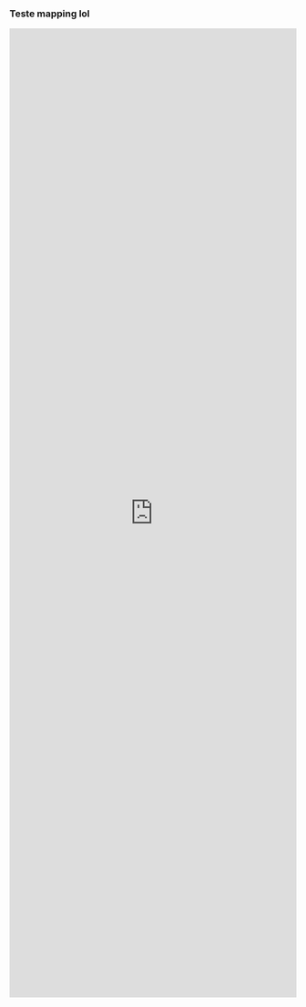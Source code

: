 ### Teste mapping lol
<iframe width="100%" height="1703" frameborder="0"
  src="https://observablehq.com/embed/@felipearaujsss/maping-lol-kills?cells=viewof+matches%2Cviewof+dashboard%2Cgold_selected_table%2Cselected%2Cviewof+eventsPerMinuteDashboard%2Cevents_seleted_table%2Cselected_events"></iframe>